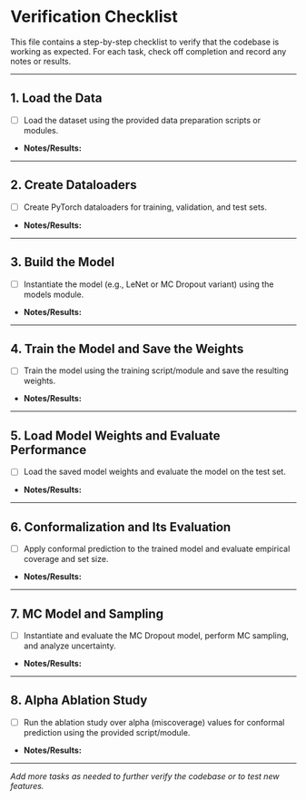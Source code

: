 # Verification Checklist

This file contains a step-by-step checklist to verify that the codebase is working as expected. For each task, check off completion and record any notes or results.

---

## 1. Load the Data
- [ ] Load the dataset using the provided data preparation scripts or modules.
- **Notes/Results:**

---

## 2. Create Dataloaders
- [ ] Create PyTorch dataloaders for training, validation, and test sets.
- **Notes/Results:**

---

## 3. Build the Model
- [ ] Instantiate the model (e.g., LeNet or MC Dropout variant) using the models module.
- **Notes/Results:**

---

## 4. Train the Model and Save the Weights
- [ ] Train the model using the training script/module and save the resulting weights.
- **Notes/Results:**

---

## 5. Load Model Weights and Evaluate Performance
- [ ] Load the saved model weights and evaluate the model on the test set.
- **Notes/Results:**

---

## 6. Conformalization and Its Evaluation
- [ ] Apply conformal prediction to the trained model and evaluate empirical coverage and set size.
- **Notes/Results:**

---

## 7. MC Model and Sampling
- [ ] Instantiate and evaluate the MC Dropout model, perform MC sampling, and analyze uncertainty.
- **Notes/Results:**

---

## 8. Alpha Ablation Study
- [ ] Run the ablation study over alpha (miscoverage) values for conformal prediction using the provided script/module.
- **Notes/Results:**

---

*Add more tasks as needed to further verify the codebase or to test new features.* 